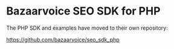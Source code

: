 # Bazaarvoice SEO SDK for PHP

The PHP SDK and examples have moved to their own repository:

https://github.com/bazaarvoice/seo_sdk_php
